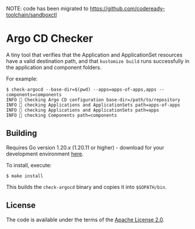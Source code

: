 NOTE: code has been migrated to https://github.com/codeready-toolchain/sandboxctl

# Argo CD Checker

A tiny tool that verifies that the Application and ApplicationSet resources have a valid destination path, and that `kustomize build` runs successfully in the application and component folders.

For example:

```
$ check-argocd --base-dir=$(pwd) --apps=apps-of-apps,apps --components=components
INFO 🏁 Checking Argo CD configuration base-dir=/path/to/repository
INFO 👀 checking Applications and ApplicationSets path=apps-of-apps
INFO 👀 checking Applications and ApplicationSets path=apps
INFO 👀 checking Components path=components
```

## Building

Requires Go version 1.20.x (1.20.11 or higher) - download for your development environment [here](https://golang.org/dl).

To install, execute:

```
$ make install
```

This builds the `check-argocd` binary and copies it into `$GOPATH/bin`.


## License

The code is available under the terms of the [Apache License 2.0](LICENCE).